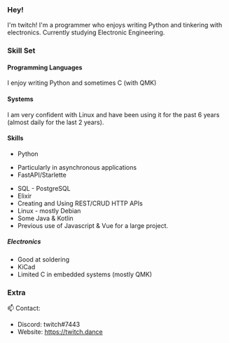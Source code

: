 ### Hey!
I'm twitch! I'm a programmer who enjoys writing Python and tinkering with electronics. Currently studying Electronic Engineering. 
### Skill Set

#### Programming Languages 
I enjoy writing Python and sometimes C (with QMK)

#### Systems 
I am very confident with Linux and have been using it for the past 6 years (almost daily for the last 2 years).

#### Skills
* Python
 - Particularly in asynchronous applications
 - FastAPI/Starlette
* SQL - PostgreSQL
* Elixir
* Creating and Using REST/CRUD HTTP APIs
* Linux - mostly Debian
* Some Java & Kotlin
* Previous use of Javascript & Vue for a large project. 

##### Electronics
* Good at soldering
* KiCad
* Limited C in embedded systems (mostly QMK)

### Extra 
📫 Contact:
 - Discord: twitch#7443
 - Website: https://twitch.dance
